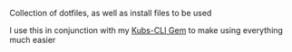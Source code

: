 Collection of dotfiles, as well as install files to be used

I use this in conjunction with my [Kubs-CLI Gem](https://github.com/paramagicdev/kubs-cli) to make using everything much easier
